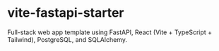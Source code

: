 # vite-fastapi-starter
Full-stack web app template using FastAPI, React (Vite + TypeScript + Tailwind), PostgreSQL, and SQLAlchemy.
